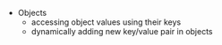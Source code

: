 - Objects
  - accessing object values using their keys
  - dynamically adding new key/value pair in objects
